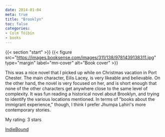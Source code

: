 ```yaml
---
date: 2014-01-04
meta: true
title: "Brooklyn"
toc: false
categories:
- Colm Tóibín
- books
---
```


{{< section "start" >}}
{{< figure src="https://images.booksense.com/images/311/138/9781439138311.jpg" type="margin" label="mn-cover" alt="Book cover" >}}

This was a nice novel that I picked up while on Christmas vacation in Port Chester. The main character, Eilis Lacey, is very likeable and believable. On the other hand, the novel is very focused on her, and is short enough that none of the other characters get anywhere close to the same level of complexity. It was fun reading a historical novel about Brooklyn, and trying to identify the various locations mentioned. In terms of "books about the immigrant experience," though, I think I prefer Jhumpa Lahiri's more contemporary stories.

My rating: 3 stars  

[IndieBound](https://www.indiebound.org/book/9781439138311)
